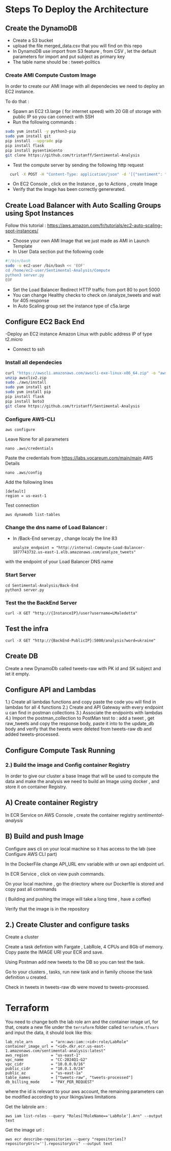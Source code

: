 # Steps To Deploy the Architecture
## Create the DynamoDB
- Create a S3 bucket 
- upload the file merged_data.csv that you will find on this repo
- In DynamoDB use import from S3 feature , from CSV , let the default parameters for import and put subject as primary key
- The table name should be : tweet-politics

### Create AMI Compute Custom Image

In order to create our AMI Image with all dependecies we need to deploy an EC2 instance.

To do that :
- Spawn an EC2 t3.large ( for internet speed) with 20 GB of storage with public IP so you can connect with SSH
- Run the following commands :
```bash
sudo yum install -y python3-pip
sudo yum install git
pip install --upgrade pip
pip install flask
pip install pysentimiento
git clone https://github.com/tristanff/Sentimental-Analysis
```
- Test the compute server by sending the following http request
```bash
  curl -X POST -H "Content-Type: application/json" -d '[{"sentiment": "neutral", "text": "#2Abril Van 37 días de invasión rusa en #Ucrania, 37 días de guerra, destrucción, dolor, desplazados, muerte, y tod… https://t.co/e2DcggQgpL", "user": "PioVona", "subject": "StopTheWar"}, {"sentiment": "positive", "text": "#Anonymous, guys, it would be nice to make the locations of the #Russian #Navy open. How do you like this idea?… https://t.co/Q0AT14BpHx", "user": "ComicsGram", "subject": "russian navy"}, {"sentiment": "negative", "text": "#BREAKING #Anonymous hacks Russian Orthodox Church & Lipetsk Company.\n\n#Russia #RussianArmy\n#RussiaUkraineConflict… https://t.co/VS8LB8j5jx", "user": "Internl_Leaks", "subject": "russianarmy"}]' http://{EC2-PublicIP}:5000/analyze_tweets
```
- On EC2 Console , click on the Instance , go to Actions , create Image
- Verify that the Image has been correctly genererated.
## Create Load Balancer with Auto Scalling Groups using Spot Instances 
Follow this tutorial : https://aws.amazon.com/fr/tutorials/ec2-auto-scaling-spot-instances/
- Choose your own AMI Image that we just made as AMI in Launch Template
- In User Data section put the following code
```bash
#!/bin/bash
sudo -u ec2-user /bin/bash << 'EOF'
cd /home/ec2-user/Sentimental-Analysis/Compute
python3 server.py
EOF
```
- Set the Load Balancer Redirect HTTP traffic from port 80 to port 5000 
- You can change Healthy checks to check on /analyze_tweets and wait for 405 response
- In Auto Scaling group set the instance type of c5a.large




## Configure EC2 Back End
-Deploy an EC2 instance Amazon Linux with public address IP of type t2.micro
- Connect to ssh
### Install all dependecies
```bash
curl "https://awscli.amazonaws.com/awscli-exe-linux-x86_64.zip" -o "awscliv2.zip"
unzip awscliv2.zip
sudo ./aws/install
sudo yum install git
sudo yum install pip
pip install flask
pip install boto3
git clone https://github.com/tristanff/Sentimental-Analysis
```

### Configure AWS-CLI
```
aws configure
```
Leave None for all parameters
```
nano .aws/credentials
```
Paste the credentials from https://labs.vocareum.com/main/main AWS Details
```
nano .aws/config
```
Add the following lines
```
[default]
region = us-east-1
```

Test connection
```
aws dynamodb list-tables
```
### Change the dns name of Load Balancer :
- In /Back-End server.py , change localy the line 83
  ```
  analyze_endpoint = "http://internal-Compute-Load-Balancer-1877743732.us-east-1.elb.amazonaws.com/analyze_tweets"
  ```
with the endpoint of your Load Balancer DNS name
### Start Server
```
cd Sentimental-Analysis/Back-End
python3 server.py
```


### Test the the BackEnd Server
```
curl -X GET "http://{InstanceIP}/user?username=LMaledetta"
```

## Test the infra
```
curl -X GET "http://{BackEnd-PublicIP}:5000/analysis?word=ukraine"
```

## Create DB
Create a new DynamoDb called tweets-raw with PK id and SK subject and let it empty.
## Configure API and Lambdas
1.) Create all lambdas functions and copy paste the code you will find in lambdas for all 4 functions
2.) Create and API Gateway with every endpoint u can find in postman collections
3.) Associate the endpoints with lambdas
4.) Import the postman_collection to PostMan test to : add a tweet , get raw_tweets and copy the response body, paste it into to the update_db body and verify that the tweets were deleted from tweets-raw db and added tweets-processed.

## Configure Compute Task Running

### 2.) Build the image and Config container Registry

In order to give our cluster a base Image that will be used to compute the data and make the analysis we need to build an Image using docker , and store it on container Registry.

## A) Create container Registry

In ECR Service on AWS Console , create the container registry _sentimental-analysis_

## B) Build and push Image 
Configure aws cli on your local machine so it has access to the lab (see Configure AWS CLI part)

In the DockerFile change API_URL env variable with ur own api endpoint url.

In ECR Service , click on view push commands.

On your local machine , go the driectory where our Dockerfile is stored and copy past all commands

( Building and pushing the image will take a long time , have a coffee)

Verify that the image is in the repository

## 2.) Create Cluster and configure tasks 

Create a cluster

Create a task defintion with Fargate , LabRole, 4 CPUs and 8Gb of memory. Copy paste the IMAGE URI your ECR and save.

Using Postman add new tweets to the DB so you can test the task.

Go to your clusters , tasks, run new task and in family choose the task definition u created.

Check in tweets in tweets-raw db were moved to tweets-processed.

# Terraform

You need to change both the lab role arn and the container image url, for that, create a new file under the `terraform` folder called `terraform.tfvars` and input the data, it should look like this:
```
lab_role_arn        = "arn:aws:iam::<id>:role/LabRole"
container_image_url = "<id>.dkr.ecr.us-east-1.amazonaws.com/sentimental-analysis:latest"
aws_region          = "us-east-1"
vpc_name            = "CC-2024Q1-G2"
vpc_cidr            = "10.0.0.0/16"
public_cidr         = "10.0.1.0/24"
public_az           = "us-east-1a"
table_names         = ["tweets-raw", "tweets-processed"]
db_billing_mode     = "PAY_PER_REQUEST"
```
where the id is relevant to your aws account, the remaining parameters can be modified according to your likings/aws limitations

Get the labrole arn :

```
aws iam list-roles --query "Roles[?RoleName=='LabRole'].Arn" --output text

```

Get the image url :
```
aws ecr describe-repositories --query "repositories[?repositoryUri!=''].repositoryUri" --output text
```






